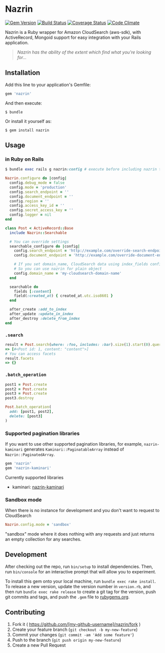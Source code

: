 # Nazrin
[![Gem Version](https://badge.fury.io/rb/nazrin.svg)](https://badge.fury.io/rb/nazrin)
[![Build Status](https://travis-ci.org/tsuwatch/nazrin.svg?branch=master)](https://travis-ci.org/tsuwatch/nazrin)
[![Coverage Status](https://coveralls.io/repos/tsuwatch/nazrin/badge.svg?branch=readme&service=github)](https://coveralls.io/github/tsuwatch/nazrin?branch=readme)
[![Code Climate](https://codeclimate.com/github/tsuwatch/nazrin/badges/gpa.svg)](https://codeclimate.com/github/tsuwatch/nazrin)

Nazrin is a Ruby wrapper for Amazon CloudSearch (aws-sdk), with ActiveRecord, Mongoid support for easy integration with your Rails application.

>*Nazrin has the ability of the extent which find what you're looking for...*

## Installation

Add this line to your application's Gemfile:

```ruby
gem 'nazrin'
```

And then execute:

    $ bundle

Or install it yourself as:

    $ gem install nazrin

## Usage

### in Ruby on Rails

```ruby
$ bundle exec rails g nazrin:config # execute before including nazrin to model

Nazrin.configure do |config|
  config.debug_mode = false
  config.mode = 'production'
  config.search_endpoint = ''
  config.document_endpoint = ''
  config.region = ''
  config.access_key_id = ''
  config.secret_access_key = ''
  config.logger = nil
end
```

```ruby
class Post < ActiveRecord::Base
  include Nazrin::Searchable

  # You can override settings
  searchable_configure do |config|
    config.search_endpoint = 'http://example.com/override-search-endpoint'
    config.document_endpoint = 'http://example.com/override-document-endpoint'

    # If you set domain_name, CloudSearch data using index_fields configured for the search domain is loaded, not a database.
    # So you can use nazrin for plain object
    config.domain_name = 'my-cloudsearch-domain-name'
  end

  searchable do
    fields [:content]
    field(:created_at) { created_at.utc.iso8601 }
  end

  after_create :add_to_index
  after_update :update_in_index
  after_destroy :delete_from_index
end
```

### `.search`
```ruby
result = Post.search(where: :foo, includes: :bar).size(1).start(0).query("(and 'content')").query_parser('structured').execute
=> [#<Post id: 1, content: "content">]
# You can access facets
result.facets
=> {}
```

### `.batch_operation`
```ruby
post1 = Post.create
post2 = Post.create
post3 = Post.create
post3.destroy

Post.batch_operation(
  add: [post1, post2],
  delete: [post3]
)
```


### Supported pagination libraries
If you want to use other supported pagination libraries, for example, `nazrin-kaminari` generates `Kaminari::PaginatableArray` instead of `Nazrin::PaginatedArray`.

```ruby
gem 'nazrin'
gem 'nazrin-kaminari'
```

Currently supported libraries

- kaminari: [nazrin-kaminari](https://github.com/tsuwatch/nazrin-kaminari)

### Sandbox mode

When there is no instance for development and you don't want to request to CloudSearch

```ruby
Nazrin.config.mode = 'sandbox'
```

"sandbox" mode where it does nothing with any requests and just returns an empty collection for any searches.

## Development

After checking out the repo, run `bin/setup` to install dependencies. Then, run `bin/console` for an interactive prompt that will allow you to experiment.

To install this gem onto your local machine, run `bundle exec rake install`. To release a new version, update the version number in `version.rb`, and then run `bundle exec rake release` to create a git tag for the version, push git commits and tags, and push the `.gem` file to [rubygems.org](https://rubygems.org).

## Contributing

1. Fork it ( https://github.com/[my-github-username]/nazrin/fork )
2. Create your feature branch (`git checkout -b my-new-feature`)
3. Commit your changes (`git commit -am 'Add some feature'`)
4. Push to the branch (`git push origin my-new-feature`)
5. Create a new Pull Request
